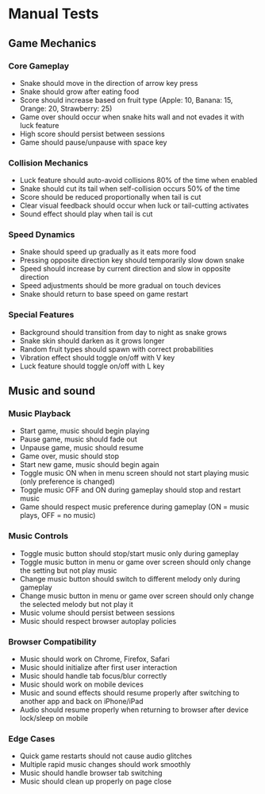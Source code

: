 # Manual Tests

## Game Mechanics

### Core Gameplay
- Snake should move in the direction of arrow key press
- Snake should grow after eating food
- Score should increase based on fruit type (Apple: 10, Banana: 15, Orange: 20, Strawberry: 25)
- Game over should occur when snake hits wall and not evades it with luck feature
- High score should persist between sessions
- Game should pause/unpause with space key

### Collision Mechanics
- Luck feature should auto-avoid collisions 80% of the time when enabled
- Snake should cut its tail when self-collision occurs 50% of the time
- Score should be reduced proportionally when tail is cut
- Clear visual feedback should occur when luck or tail-cutting activates
- Sound effect should play when tail is cut

### Speed Dynamics
- Snake should speed up gradually as it eats more food
- Pressing opposite direction key should temporarily slow down snake
- Speed should increase by current direction and slow in opposite direction
- Speed adjustments should be more gradual on touch devices
- Snake should return to base speed on game restart

### Special Features
- Background should transition from day to night as snake grows
- Snake skin should darken as it grows longer
- Random fruit types should spawn with correct probabilities
- Vibration effect should toggle on/off with V key
- Luck feature should toggle on/off with L key

## Music and sound

### Music Playback
- Start game, music should begin playing
- Pause game, music should fade out
- Unpause game, music should resume
- Game over, music should stop
- Start new game, music should begin again
- Toggle music ON when in menu screen should not start playing music (only preference is changed)
- Toggle music OFF and ON during gameplay should stop and restart music
- Game should respect music preference during gameplay (ON = music plays, OFF = no music)

### Music Controls
- Toggle music button should stop/start music only during gameplay
- Toggle music button in menu or game over screen should only change the setting but not play music
- Change music button should switch to different melody only during gameplay
- Change music button in menu or game over screen should only change the selected melody but not play it
- Music volume should persist between sessions
- Music should respect browser autoplay policies

### Browser Compatibility
- Music should work on Chrome, Firefox, Safari
- Music should initialize after first user interaction
- Music should handle tab focus/blur correctly
- Music should work on mobile devices
- Music and sound effects should resume properly after switching to another app and back on iPhone/iPad
- Audio should resume properly when returning to browser after device lock/sleep on mobile

### Edge Cases
- Quick game restarts should not cause audio glitches
- Multiple rapid music changes should work smoothly
- Music should handle browser tab switching
- Music should clean up properly on page close
